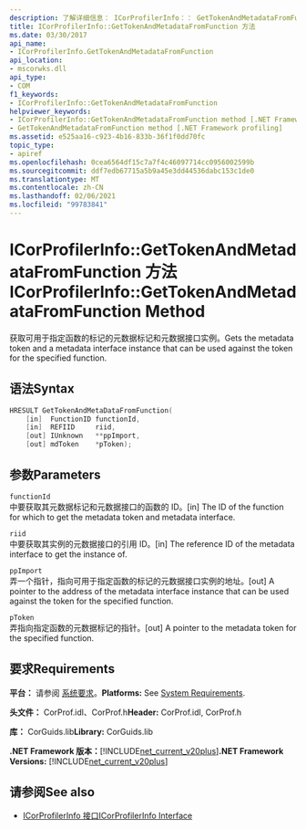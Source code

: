 ```yaml
---
description: 了解详细信息： ICorProfilerInfo：： GetTokenAndMetadataFromFunction 方法
title: ICorProfilerInfo::GetTokenAndMetadataFromFunction 方法
ms.date: 03/30/2017
api_name:
- ICorProfilerInfo.GetTokenAndMetadataFromFunction
api_location:
- mscorwks.dll
api_type:
- COM
f1_keywords:
- ICorProfilerInfo::GetTokenAndMetadataFromFunction
helpviewer_keywords:
- ICorProfilerInfo::GetTokenAndMetadataFromFunction method [.NET Framework profiling]
- GetTokenAndMetadataFromFunction method [.NET Framework profiling]
ms.assetid: e525aa16-c923-4b16-833b-36f1f0dd70fc
topic_type:
- apiref
ms.openlocfilehash: 0cea6564df15c7a7f4c46097714cc0956002599b
ms.sourcegitcommit: ddf7edb67715a5b9a45e3dd44536dabc153c1de0
ms.translationtype: MT
ms.contentlocale: zh-CN
ms.lasthandoff: 02/06/2021
ms.locfileid: "99783841"
---
```

# <a name="icorprofilerinfogettokenandmetadatafromfunction-method"></a><span data-ttu-id="a0b88-103">ICorProfilerInfo::GetTokenAndMetadataFromFunction 方法</span><span class="sxs-lookup"><span data-stu-id="a0b88-103">ICorProfilerInfo::GetTokenAndMetadataFromFunction Method</span></span>

<span data-ttu-id="a0b88-104">获取可用于指定函数的标记的元数据标记和元数据接口实例。</span><span class="sxs-lookup"><span data-stu-id="a0b88-104">Gets the metadata token and a metadata interface instance that can be used against the token for the specified function.</span></span>  
  
## <a name="syntax"></a><span data-ttu-id="a0b88-105">语法</span><span class="sxs-lookup"><span data-stu-id="a0b88-105">Syntax</span></span>  
  
```cpp  
HRESULT GetTokenAndMetaDataFromFunction(  
    [in]  FunctionID functionId,  
    [in]  REFIID     riid,  
    [out] IUnknown   **ppImport,  
    [out] mdToken    *pToken);  
```  
  
## <a name="parameters"></a><span data-ttu-id="a0b88-106">参数</span><span class="sxs-lookup"><span data-stu-id="a0b88-106">Parameters</span></span>  

 `functionId`  
 <span data-ttu-id="a0b88-107">中要获取其元数据标记和元数据接口的函数的 ID。</span><span class="sxs-lookup"><span data-stu-id="a0b88-107">[in] The ID of the function for which to get the metadata token and metadata interface.</span></span>  
  
 `riid`  
 <span data-ttu-id="a0b88-108">中要获取其实例的元数据接口的引用 ID。</span><span class="sxs-lookup"><span data-stu-id="a0b88-108">[in] The reference ID of the metadata interface to get the instance of.</span></span>  
  
 `ppImport`  
 <span data-ttu-id="a0b88-109">弄一个指针，指向可用于指定函数的标记的元数据接口实例的地址。</span><span class="sxs-lookup"><span data-stu-id="a0b88-109">[out] A pointer to the address of the metadata interface instance that can be used against the token for the specified function.</span></span>  
  
 `pToken`  
 <span data-ttu-id="a0b88-110">弄指向指定函数的元数据标记的指针。</span><span class="sxs-lookup"><span data-stu-id="a0b88-110">[out] A pointer to the metadata token for the specified function.</span></span>  
  
## <a name="requirements"></a><span data-ttu-id="a0b88-111">要求</span><span class="sxs-lookup"><span data-stu-id="a0b88-111">Requirements</span></span>  

 <span data-ttu-id="a0b88-112">**平台：** 请参阅 [系统要求](../../get-started/system-requirements.md)。</span><span class="sxs-lookup"><span data-stu-id="a0b88-112">**Platforms:** See [System Requirements](../../get-started/system-requirements.md).</span></span>  
  
 <span data-ttu-id="a0b88-113">**头文件：** CorProf.idl、CorProf.h</span><span class="sxs-lookup"><span data-stu-id="a0b88-113">**Header:** CorProf.idl, CorProf.h</span></span>  
  
 <span data-ttu-id="a0b88-114">**库：** CorGuids.lib</span><span class="sxs-lookup"><span data-stu-id="a0b88-114">**Library:** CorGuids.lib</span></span>  
  
 <span data-ttu-id="a0b88-115">**.NET Framework 版本：**[!INCLUDE[net_current_v20plus](../../../../includes/net-current-v20plus-md.md)]</span><span class="sxs-lookup"><span data-stu-id="a0b88-115">**.NET Framework Versions:** [!INCLUDE[net_current_v20plus](../../../../includes/net-current-v20plus-md.md)]</span></span>  
  
## <a name="see-also"></a><span data-ttu-id="a0b88-116">请参阅</span><span class="sxs-lookup"><span data-stu-id="a0b88-116">See also</span></span>

- [<span data-ttu-id="a0b88-117">ICorProfilerInfo 接口</span><span class="sxs-lookup"><span data-stu-id="a0b88-117">ICorProfilerInfo Interface</span></span>](icorprofilerinfo-interface.md)

